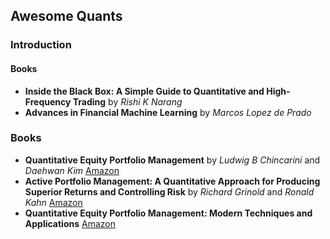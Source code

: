 ## Awesome Quants

### Introduction

#### Books

- **Inside the Black Box: A Simple Guide to Quantitative and High-Frequency Trading** by *Rishi K Narang*
- **Advances in Financial Machine Learning** by *Marcos Lopez de Prado*

### Books

- **Quantitative Equity Portfolio Management** by *Ludwig B Chincarini* and *Daehwan Kim* [Amazon](https://www.amazon.com/Quantitative-Equity-Portfolio-Management-Construction/dp/0071459391/ref=sr_1_1?dchild=1&keywords=Quantitative+Equity+Portfolio+Management&qid=1612369094&sr=8-1)
- **Active Portfolio Management: A Quantitative Approach for Producing Superior Returns and Controlling Risk** by *Richard Grinold* and *Ronald Kahn* [Amazon](https://www.amazon.com/Active-Portfolio-Management-Quantitative-Controlling/dp/0070248826/ref=sr_1_3?dchild=1&keywords=Active+Portfolio+Management&qid=1612369252&sr=8-3)
- **Quantitative Equity Portfolio Management: Modern Techniques and Applications** [Amazon](https://www.amazon.com/Quantitative-Equity-Portfolio-Management-Applications/dp/1584885580/ref=sr_1_2?dchild=1&keywords=Quantitative+Equity+Portfolio+Management&qid=1612369345&sr=8-2)
